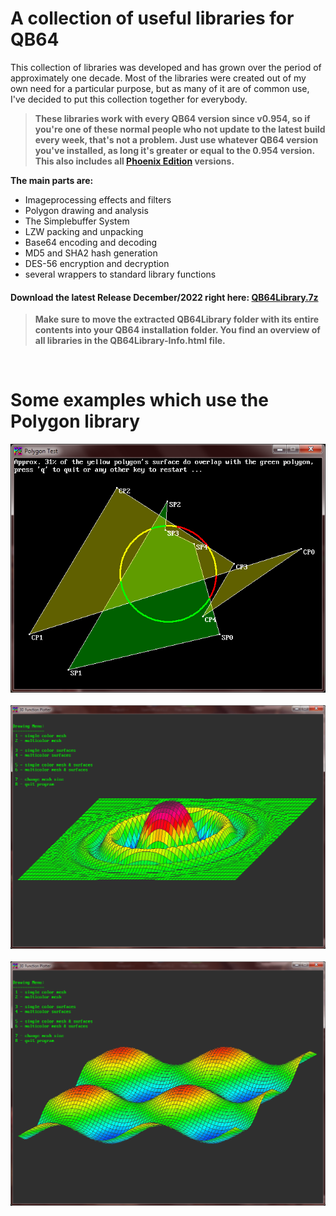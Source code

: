 # A collection of useful libraries for QB64
This collection of libraries was developed and has grown over the period of approximately one decade. Most of the libraries were created out of my own need for a particular purpose, but as many of it are of common use, I've decided to put this collection together for everybody.

>**These libraries work with every QB64 version since v0.954, so if you're one of these normal people who not update to the latest build every week, that's not a problem. Just use whatever QB64 version you've installed, as long it's greater or equal to the 0.954 version. This also includes all [Phoenix Edition](https://github.com/QB64-Phoenix-Edition/QB64pe/releases) versions.**

**The main parts are:**

- Imageprocessing effects and filters
- Polygon drawing and analysis
- The Simplebuffer System
- LZW packing and unpacking
- Base64 encoding and decoding
- MD5 and SHA2 hash generation
- DES-56 encryption and decryption
- several wrappers to standard library functions

#### Download the latest Release December/2022 right here: [QB64Library.7z](https://github.com/RhoSigma-QB64/QB64Library/raw/main/QB64Library.7z)

>**Make sure to move the extracted QB64Library folder with its entire contents into your QB64 installation folder. You find an overview of all libraries in the QB64Library-Info.html file.**

<br>

# Some examples which use the Polygon library
![PolygonTest](images/PolyTest.png)
<br><br>
![3dFunc-1](images/3dFunc-1.png)
<br><br>
![3dFunc-2](images/3dFunc-2.png)
